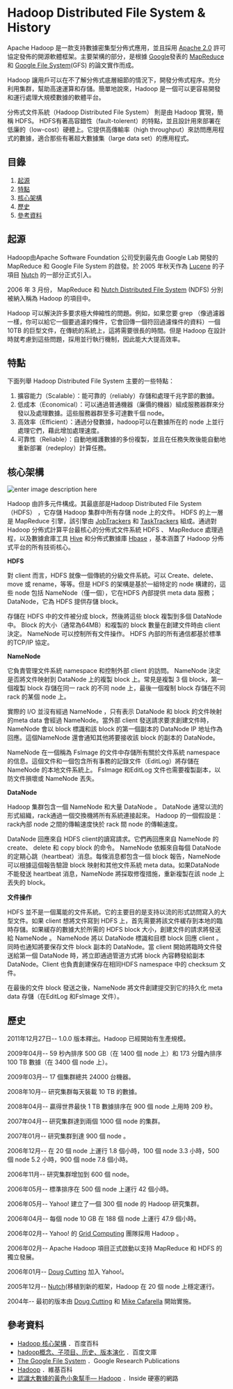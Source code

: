 **Hadoop Distributed File System & History**
=======
Apache Hadoop 是一款支持數據密集型分佈式應用，並且採用 [Apache 2.0](https://zh.wikipedia.org/zh-tw/Apache许可证)  許可協定發佈的開源軟體框架。主要架構的部分，是根據 [Google](https://zh.wikipedia.org/zh-tw/Google)發表的 [MapReduce](https://en.wikipedia.org/wiki/MapReduce) 和 [Google File System](research.google.com/archive/gfs.html)(GFS) 的論文實作而成。

Hadoop 讓用戶可以在不了解分佈式底層細節的情況下，開發分佈式程序。充分利用集群，幫助高速運算和存儲。簡單地說來，Hadoop 是一個可以更容易開發和運行處理大規模數據的軟體平台。

分佈式文件系統（Hadoop Distributed File System） 則是由 Hadoop 實現，簡稱 HDFS。 HDFS有著高容錯性（fault-tolerent）的特點，並且設計用來部署在低廉的（low-cost）硬體上。它提供高傳輸率（high throughput）來訪問應用程式的數據，適合那些有著超大數據集（large data set）的應用程式。

目錄
--
 1. [起源](#起源)
 2. [特點](#特點)
 3. [核心架構](#核心架構)
 4. [歷史](#歷史)
 5. [參考資料](#參考資料)

起源
--
Hadoop由Apache Software Foundation 公司受到最先由 Google Lab 開發的 MapReduce 和 Google File System 的啟發。於 2005 年秋天作為 [Lucene](https://zh.wikipedia.org/zh-tw/Lucene) 的子項目 [Nutch](https://en.wikipedia.org/wiki/Nutch) 的一部分正式引入。

2006 年 3 月份， MapReduce 和 [Nutch Distributed File System](wiki.apache.org/nutch/NutchDistributedFileSystem) (NDFS) 分別被納入稱為 Hadoop 的項目中。

Hadoop 可以解決許多要求極大伸縮性的問題。例如，如果您要 grep （像過濾器一樣，你可以給它一個要過濾的條件，它會回傳一個符回過濾條件的資料）一個 10TB 的巨型文件，在傳統的系統上，這將需要很長的時間。但是 Hadoop 在設計時就考慮到這些問題，採用並行執行機制，因此能大大提高效率。

特點
----

下面列舉 Hadoop Distributed File System 主要的一些特點： 

 1. 擴容能力（Scalable）：能可靠的（reliably）存儲和處理千兆字節的數據。
 2. 低成本（Economical）：可以通過普通機器（廉價的機器）組成服務器群來分發以及處理數據。這些服務器群至多可達數千個 node。
 3. 高效率（Efficient）：通過分發數據，hadoop可以在數據所在的 node 上並行處理它們，藉此增加處理速度。
 4. 可靠性（Reliable）：自動地維護數據的多份複製，並且在任務失敗後能自動地重新部署（redeploy）計算任務。

核心架構
----
![enter image description here](https://hadoop.apache.org/docs/r1.2.1/images/hdfsarchitecture.gif)

Hadoop 由許多元件構成。其最底部是Hadoop Distributed File System（HDFS） ，它存儲 Hadoop 集群中所有存儲 node 上的文件。 HDFS 的上一層是 MapReduce 引擎，該引擎由 [JobTrackers](http://wiki.apache.org/hadoop/JobTracker) 和 [TaskTrackers](http://wiki.apache.org/hadoop/TaskTracker) 組成。通過對 Hadoop 分佈式計算平台最核心的分佈式文件系統 HDFS 、 MapReduce 處理過程，以及數據倉庫工具  [Hive](https://en.wikipedia.org/wiki/Apache_Hive) 和分佈式數據庫 [Hbase](https://zh.wikipedia.org/zh-tw/Apache_HBase) ，基本涵蓋了 Hadoop 分佈式平台的所有技術核心。 

**HDFS**

對 client 而言，HDFS 就像一個傳統的分級文件系統。可以 Create、delete、move 或 rename，等等。但是 HDFS 的架構是基於一組特定的 node 構建的，這些 node 包括 NameNode（僅一個），它在HDFS 內部提供 meta data 服務；DataNode，它為 HDFS 提供存儲 block。

存儲在 HDFS 中的文件被分成 block，然後將這些 block 複製到多個 DataNode 中。 Block 的大小（通常為64MB）和複製的 block 數量在創建文件時由 client 決定。 NameNode 可以控制所有文件操作。 HDFS 內部的所有通信都基於標準的TCP/IP 協定。

**NameNode**

它負責管理文件系統 namespace 和控制外部 client 的訪問。 NameNode 決定是否將文件映射到 DataNode 上的複製 block 上。常見是複製 3 個 block，第一個複製 block 存儲在同一 rack 的不同 node 上，最後一個複制 block 存儲在不同 rack 的某個 node 上。

實際的 I/O 並沒有經過 NameNode ，只有表示 DataNode 和 block 的文件映射的meta data 會經過 NameNode。當外部 client 發送請求要求創建文件時，NameNode 會以 block 標識和該 block 的第一個副本的 DataNode IP 地址作為回應。這個NameNode 還會通知其他將要接收該 block 的副本的 DataNode。

NameNode 在一個稱為 FsImage 的文件中存儲所有關於文件系統 namespace 的信息。這個文件和一個包含所有事務的記錄文件（EditLog）將存儲在 NameNode 的本地文件系統上。 FsImage 和EditLog 文件也需要複製副本，以防文件損壞或 NameNode 丟失。


**DataNode**

Hadoop 集群包含一個 NameNode 和大量 DataNode 。 DataNode 通常以流的形式組織，rack通過一個交換機將所有系統連接起來。 Hadoop 的一個假設是：rack內部 node 之間的傳輸速度快於 rack 間 node 的傳輸速度。

DataNode 回應來自 HDFS client的讀寫請求。它們再回應來自 NameNode 的 create、 delete 和 copy block 的命令。 NameNode 依賴來自每個 DataNode 的定期心跳（heartbeat）消息。每條消息都包含一個 block 報告，NameNode 可以根據這個報告驗證 block 映射和其他文件系統 meta data。如果DataNode 不能發送 heartbeat 消息，NameNode 將採取修復措施，重新複製在該 node 上丟失的 block。

**文件操作**

HDFS 並不是一個萬能的文件系統。它的主要目的是支持以流的形式訪問寫入的大型文件。如果 client 想將文件寫到 HDFS 上，首先需要將該文件緩存到本地的臨時存儲。如果緩存的數據大於所需的 HDFS block 大小，創建文件的請求將發送給  NameNode 。 NameNode 將以 DataNode 標識和目標 block 回應 client 。
同時也通知將要保存文件 block 副本的 DataNode。當 client 開始將臨時文件發送給第一個 DataNode 時，將立即通過管道方式將 block 內容轉發給副本DataNode。Client 也負責創建保存在相同HDFS namespace 中的 checksum 文件。

在最後的文件 block 發送之後，NameNode 將文件創建提交到它的持久化 meta data 存儲（在EditLog 和FsImage 文件）。

歷史
--
2011年12月27日-- 1.0.0 版本釋出。Hadoop 已經開始有生產規模。

2009年04月-- 59 秒內排序 500 GB（在 1400 個 node 上）和 173 分鐘內排序 100 TB 數據（在 3400 個 node 上）。

2009年03月-- 17 個集群總共 24000 台機器。

2008年10月-- 研究集群每天裝載 10 TB 的數據。

2008年04月-- 贏得世界最快 1 TB 數據排序在 900 個 node 上用時 209 秒。

2007年04月-- 研究集群達到兩個 1000 個 node 的集群。

2007年01月-- 研究集群到達 900 個 node 。

2006年12月-- 在 20 個 node 上運行 1.8 個小時，100 個 node 3.3 小時，500 個 node 5.2 小時，900 個 node 7.8 個小時。

2006年11月-- 研究集群增加到 600 個 node。

2006年05月-- 標準排序在 500 個 node 上運行 42 個小時。

2006年05月-- Yahoo! 建立了一個 300 個 node 的 Hadoop 研究集群。

2006年04月-- 每個 node 10 GB 在 188 個 node 上運行 47.9 個小時。

2006年02月-- Yahoo! 的 [Grid Computing](https://zh.wikipedia.org/zh-tw/网格计算) 團隊採用 Hadoop 。

2006年02月-- Apache Hadoop 項目正式啟動以支持 MapReduce 和 HDFS 的獨立發展。

2006年01月-- [Doug Cutting](https://en.wikipedia.org/wiki/Doug_Cutting) 加入 Yahoo!。

2005年12月-- [Nutch](https://en.wikipedia.org/wiki/Nutch)(移植到新的框架，Hadoop 在 20 個 node 上穩定運行。

2004年-- 最初的版本由 [Doug Cutting](https://en.wikipedia.org/wiki/Doug_Cutting) 和 [Mike Cafarella](https://en.wikipedia.org/wiki/Mike_Cafarella) 開始實施。

參考資料
--
 - [Hadoop 核心架構](http://baike.baidu.com/item/Hadoop) ．百度百科
 - [hadoop概念、子项目、历史、版本演化](http://wenku.baidu.com/view/3dc53793fd0a79563c1e722a) ．百度文庫
 - [The Google File System](http://research.google.com/archive/gfs.html) ．Google Research Publications
 - [Hadoop](ttps://zh.wikipedia.org/zh-tw/Apache_Hadoop)  ．維基百科
 - [認識大數據的黃色小象幫手–– Hadoop](www.inside.com.tw/2015/03/12/big-data-4-hadoop)  ．Inside 硬塞的網路
